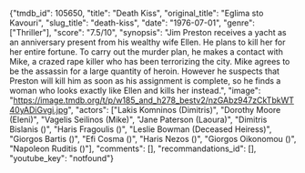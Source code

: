{"tmdb_id": 105650, "title": "Death Kiss", "original_title": "Eglima sto Kavouri", "slug_title": "death-kiss", "date": "1976-07-01", "genre": ["Thriller"], "score": "7.5/10", "synopsis": "Jim Preston receives a yacht as an anniversary present from his wealthy wife Ellen. He plans to kill her for her entire fortune. To carry out the murder plan, he makes a contact with Mike, a crazed rape killer who has been terrorizing the city. Mike agrees to be the assassin for a large quantity of heroin. However he suspects that Preston will kill him as soon as his assignment is complete, so he finds a woman who looks exactly like Ellen and kills her instead.", "image": "https://image.tmdb.org/t/p/w185_and_h278_bestv2/nzGAbz947zCkTbkWT40yADiGvgi.jpg", "actors": ["Lakis Komninos (Dimitris)", "Dorothy Moore (Eleni)", "Vagelis Seilinos (Mike)", "Jane Paterson (Laoura)", "Dimitris Bislanis ()", "Haris Fragoulis ()", "Leslie Bowman (Deceased Heiress)", "Giorgos Bartis ()", "Efi Cosma ()", "Haris Nezos ()", "Giorgos Oikonomou ()", "Napoleon Ruditis ()"], "comments": [], "recommandations_id": [], "youtube_key": "notfound"}
